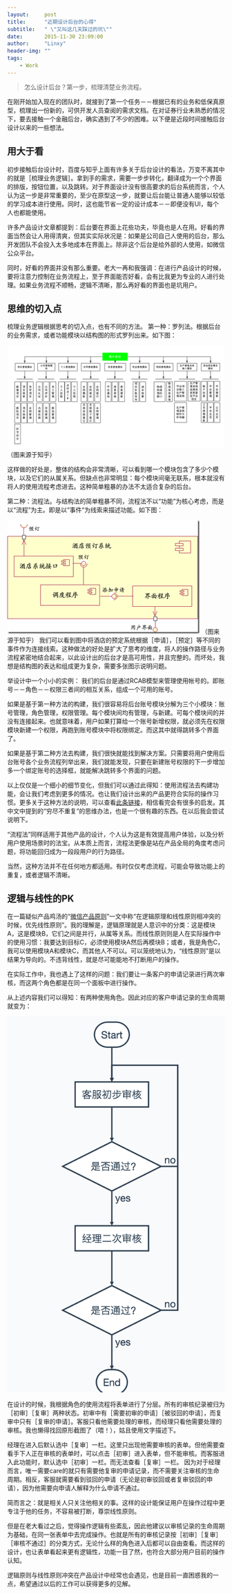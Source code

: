 ```yaml
---
layout:     post
title:      "近期设计后台的心得"
subtitle:   " \"又叫这几天踩过的坑\""
date:       2015-11-30 23:09:00
author:     "Linxy"
header-img: ""
tags:
    - Work
---
```


>怎么设计后台？第一步，梳理清楚业务流程。

在刚开始加入现在的团队时，就接到了第一个任务－－根据已有的业务和低保真原型，梳理出一份新的，可供开发人员查阅的需求文档。在对证券行业未熟悉的情况下，要去接触一个金融后台，确实遇到了不少的困难。以下便是近段时间接触后台设计以来的一些想法。

## 用大于看
初步接触后台设计时，百度与知乎上面有许多关于后台设计的看法，万变不离其中的就是［梳理业务逻辑］。拿到手的需求，需要一步步转化，翻译成为一个个界面的排版，按钮位置，以及跳转。对于界面设计没有很高要求的后台系统而言，个人认为这一步是非常重要的，至少在原型这一步，就要让后台能让普通人能够以较低的学习成本进行使用。同时，这也能节省一定的设计成本－－即便没有UI，每个人也都能使用。

许多产品设计文章都提到：后台要在界面上花些功夫，毕竟也是人在用。好看的界面当然会让人用得清爽，但其实实际状况是：如果是公司自己人使用的后台，那么开发团队不会投入太多地成本在界面上。除非这个后台是给外部的人使用，如微信公众平台。

同时，好看的界面并没有那么重要。老大一再和我强调：在进行产品设计的时候，要将注意力控制在业务流程上，至于界面能否好看，会有比我更为专业的人进行处理。如果业务流程不顺畅，逻辑不清晰，那么再好看的界面也是坑用户。

## 思维的切入点
梳理业务逻辑根据思考的切入点，也有不同的方法。
第一种：罗列法。根据后台的业务需求，或者功能模块以结构图的形式罗列出来。如下图：

![有帮助的截图](/assets/解构法.png)
（图来源于知乎）

这样做的好处是，整体的结构会非常清晰，可以看到哪一个模块包含了多少个模块，以及它们的从属关系。但缺点也非常明显：每个模块间毫无联系，根本就没有将人的使用流程考虑进去。这种简单粗暴的办法不太适合复杂的后台。

第二种：流程法。与结构法的简单粗暴不同，流程法不以“功能”为核心考虑，而是以“流程”为主。即是以“事件“为线索来描述功能。如下图：

![Alt text](/assets/流程法.png)
（图来源于知乎）
我们可以看到图中将酒店的预定系统根据［申请］，［预定］等不同的事件作为连接线索。这种做法的好处是扩大了思考的维度，将人的操作路径与业务流程紧密地结合起来，以此设计出的后台才是高可用性，并且完整的。而坏处，我想是结构图的表达和组成更为复杂，需要多张图示说明问题。

举设计中一个小小的实例：
我们的后台是通过RCAB模型来管理使用帐号的。即账号－－角色－－权限三者间的相互关系，组成一个可用的账号。

如果是基于第一种方法的构建，我们很容易将后台账号模块分解为三个小模块：账号管理，角色管理，权限管理。每个模块间均有管理，与新建。可每个模块间的并没有连接起来。也就意味着，用户如果打算给一个账号新增权限，就必须先在权限模块新建一个权限，再跑到账号模块中将权限绑定。而这其中就得跳转多个界面了。

如果是基于第二种方法去构建，我们很快就能找到解决方案。只需要将用户使用后台账号各个业务流程列举出来，我们就能发现，只要在新建账号权限的下一步增加多一个绑定账号的选择框，就能解决跳转多个界面的问题。

以上仅仅是一个细小的细节变化，但我们可以通过此得知：使用流程法去构建功能，会让我们考虑到更多的情况。也让我们设计出来的产品更符合实际的操作习惯。更多关于这种方法的说明，可以查看[此条链接](http://www.zhihu.com/question/31859504)，相信看完会有很多的启发。其中文中提到的“穷尽不重复”的思维办法，也是一个很有趣的东西。在以后我会尝试说明下。

“流程法”同样适用于其他产品的设计，个人认为这是有效提高用户体验，以及分析用户使用场景时的法宝。从本质上而言，流程法更像是站在产品全局的角度考虑问题，将功能回归成为一段段用户的行为路径。

当然，这种方法并不在任何地方都适用。有时仅仅考虑流程，可能会导致功能上的重复，或者逻辑不清晰。

## 逻辑与线性的PK

在一篇疑似产品鸡汤的“[微信产品原则](http://www.360doc.com/content/15/0817/16/20720847_492329626.shtml)”一文中称“在逻辑原理和线性原则相冲突的时候，优先线性原则”。我的理解是，逻辑原理就是人意识中的分类：这是模块A，这是模块B，它们之间是并行，从属等关系。而线性原则则是人在实际操作中的使用习惯：我要达到目标C，必须使用模块A然后再模块B；或者，我是角色C，我可以使用模块A和模块C，而其他人不可以。可以笼统地认为，“线性原则”是以结果为导向的。不违背线性，就是尽可能能地不打断用户的操作。

在实际工作中，我也遇上了这样的问题：我们要让一条客户的申请记录进行两次审核，而这两个角色都是在同一个面板中进行操作。

从上述内容我们可以得知：有两种使用角色。因此对应的客户申请记录的生命周期就变为：

![Alt text](/assets/用大于看_-_马克飞象_-_专为印象笔记打造的Markdown编辑器.png)

在设计的时候，我根据角色的使用流程将表单进行了分层。所有的审核纪录被归为［初审］［复审］两种状态。初审中有［需要初审的申请］［被驳回的申请］，而复审中只有［复审的申请］。客服只看他需要处理的审核，而经理只看他需要处理的审核。我也懒得找回原形截图了（喂！），姑且使用文字描述下。

经理在进入后默认选中［复审］一栏。这里只出现他需要审核的表单。但他需要查看手下人正在审核的表单时，可以点击［初审］进入表单，但不能审核。而客服进入此功能时，默认选中［初审］一栏。而无法查看［复审］一栏。
因为对于经理而言，唯一需要care的就只有需要他复审的申请记录，而不需要关注审核的生命周期。相反，客服就需要看到驳回的申请（无论是初审驳回或者复审驳回的申请），因为他需要向申请人解释为什么申请不通过。

简而言之：就是相关人只关注他相关的事。这样的设计能保证用户在操作过程中更专注于他的任务，不容易被打断，尊崇线性原则。

但是在老大看过之后，觉得操作逻辑有些紊乱，因此他建议以审核记录的生命周期为基础，在同一张表单中去完成操作。也就是所有的审核记录按［初审］［复审］［审核不通过］的分类方式，无论什么样的角色进入后都可以自由查看。而这样的设计，也让表单看起来更有逻辑性，功能一目了然，也符合大部分用户目前的操作认知。

逻辑原则与线性原则冲突在产品设计中经常也会遇见，也是目前一直困惑我的一点，希望通过以后的工作可以获得更多的见解。